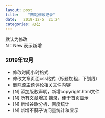 ```yaml
---
layout: post
title:    "网站修改记录"
date:   2019-12-5  21:24 
categories: 办公
---
```


默认为修改  
N：New 表示新增


### 2019年12月

- 修改时间小时格式
- 修改文章页面css格式（标题加粗，下划线）
- 删除源主题评论相关文件内容
- [N] 添加版权声明，新增copyright.html文件
- [N] 所有文章增加 <!--more-->摘录，便于首页显示
- [N] 新增谷歌分析、百度统计
- [N]  新增不蒜子访问量统计和显示
